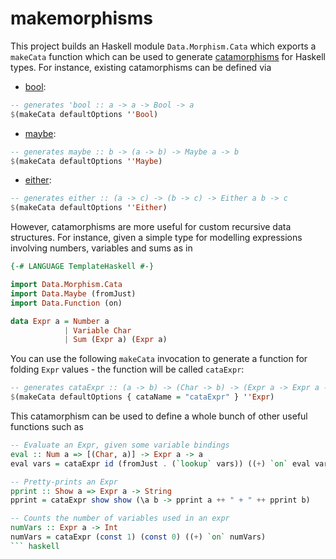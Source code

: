 makemorphisms
=============

This project builds an Haskell module `Data.Morphism.Cata` which exports a
`makeCata` function which can be used to generate [catamorphisms](http://www.haskell.org/haskellwiki/Catamorphisms)
for Haskell types. For instance, existing catamorphisms can be defined via

* [bool](http://hackage.haskell.org/package/base-4.7.0.1/docs/Data-Bool.html#v:bool):
``` haskell
-- generates 'bool :: a -> a -> Bool -> a
$(makeCata defaultOptions ''Bool)
```

* [maybe](http://hackage.haskell.org/package/base-4.7.0.1/docs/Data-Maybe.html#v:maybe):
``` haskell
-- generates maybe :: b -> (a -> b) -> Maybe a -> b
$(makeCata defaultOptions ''Maybe)
```

* [either](http://hackage.haskell.org/package/base-4.7.0.1/docs/Data-Either.html#v:either):
``` haskell
-- generates either :: (a -> c) -> (b -> c) -> Either a b -> c
$(makeCata defaultOptions ''Either)
```

However, catamorphisms are more useful for custom recursive data structures. For instance,
given a simple type for modelling expressions involving numbers, variables and sums as in

``` haskell
{-# LANGUAGE TemplateHaskell #-}

import Data.Morphism.Cata
import Data.Maybe (fromJust)
import Data.Function (on)

data Expr a = Number a
            | Variable Char
            | Sum (Expr a) (Expr a)
```

You can use the following `makeCata` invocation to generate a function for folding `Expr`
values - the function will be called `cataExpr`:

``` haskell
-- generates cataExpr :: (a -> b) -> (Char -> b) -> (Expr a -> Expr a -> b) -> Expr a -> b
$(makeCata defaultOptions { cataName = "cataExpr" } ''Expr)
```

This catamorphism can be used to define a whole bunch of other useful functions such as

``` haskell
-- Evaluate an Expr, given some variable bindings
eval :: Num a => [(Char, a)] -> Expr a -> a
eval vars = cataExpr id (fromJust . (`lookup` vars)) ((+) `on` eval vars)

-- Pretty-prints an Expr
pprint :: Show a => Expr a -> String
pprint = cataExpr show show (\a b -> pprint a ++ " + " ++ pprint b)

-- Counts the number of variables used in an expr
numVars :: Expr a -> Int
numVars = cataExpr (const 1) (const 0) ((+) `on` numVars)
``` haskell

